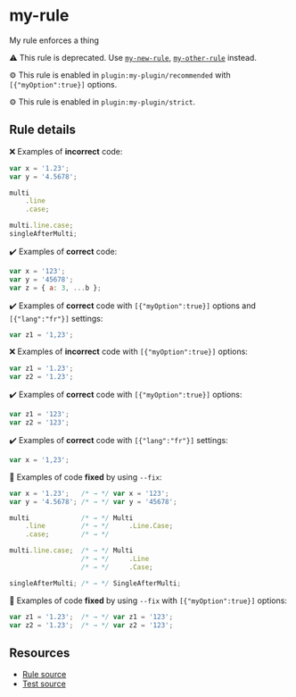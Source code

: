 # my-rule

My rule enforces a thing

⚠️ This rule is deprecated. Use [`my-new-rule`](my-new-rule.md), [`my-other-rule`](my-other-rule.md) instead.

⚙️ This rule is enabled in `plugin:my-plugin/recommended` with `[{"myOption":true}]` options.

⚙️ This rule is enabled in `plugin:my-plugin/strict`.

## Rule details

❌ Examples of **incorrect** code:
```js
var x = '1.23';
var y = '4.5678';

multi
    .line
    .case;

multi.line.case;
singleAfterMulti;
```

✔️ Examples of **correct** code:
```js
var x = '123';
var y = '45678';
var z = { a: 3, ...b };
```

✔️ Examples of **correct** code with `[{"myOption":true}]` options and `[{"lang":"fr"}]` settings:
```js
var z1 = '1,23';
```

❌ Examples of **incorrect** code with `[{"myOption":true}]` options:
```js
var z1 = '1.23';
var z2 = '1.23';
```

✔️ Examples of **correct** code with `[{"myOption":true}]` options:
```js
var z1 = '123';
var z2 = '123';
```

✔️ Examples of **correct** code with `[{"lang":"fr"}]` settings:
```js
var x = '1,23';
```

🔧 Examples of code **fixed** by using  `--fix`:
```js
var x = '1.23';   /* → */ var x = '123';
var y = '4.5678'; /* → */ var y = '45678';

multi             /* → */ Multi
    .line         /* → */     .Line.Case;
    .case;        /* → */

multi.line.case;  /* → */ Multi
                  /* → */     .Line
                  /* → */     .Case;

singleAfterMulti; /* → */ SingleAfterMulti;
```

🔧 Examples of code **fixed** by using  `--fix` with `[{"myOption":true}]` options:
```js
var z1 = '1.23';  /* → */ var z1 = '123';
var z2 = '1.23';  /* → */ var z2 = '123';
```

## Resources

* [Rule source](/rules/my-rule.js)
* [Test source](/tests/my-rule.js)
